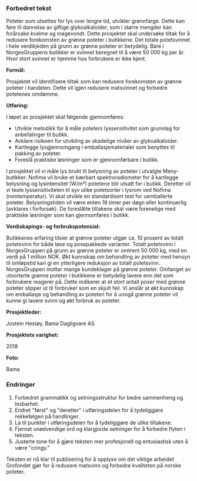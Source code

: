 ### Forbedret tekst

Poteter som utsettes for lys over lengre tid, utvikler grønnfarge. Dette kan føre til dannelse av giftige glykoalkaloider, som i større mengder kan forårsake kvalme og magevondt. Dette prosjektet skal undersøke tiltak for å redusere forekomsten av grønne poteter i butikkene. Det totale potetsvinnet i hele verdikjeden på grunn av grønne poteter er betydelig. Bare i NorgesGruppens butikker er svinnet beregnet til å være 50 000 kg per år. Hvor stort svinnet er hjemme hos forbrukere er ikke kjent.

**Formål:**

Prosjektet vil identifisere tiltak som kan redusere forekomsten av grønne poteter i handelen. Dette vil igjen redusere matsvinnet og forbedre potetenes omdømme.

**Utføring:**

I løpet av prosjektet skal følgende gjennomføres:

- Utvikle metodikk for å måle poteters lyssensitivitet som grunnlag for anbefalinger til butikk.
- Avklare risikoen for utvikling av skadelige nivåer av glykoalkaloider.
- Kartlegge lysgjennomgang i emballasjematerialer som benyttes til pakking av poteter.
- Foreslå praktiske løsninger som er gjennomførbare i butikk.

I prosjektet vil vi måle lys brukt til belysning av poteter i utvalgte Meny-butikker. Nofima vil bruke et bærbart spektroradiometer for å kartlegge belysning og lysintensitet (W/m²) potetene blir utsatt for i butikk. Deretter vil vi teste lyssensitiviteten til syv ulike potetsorter i lysrom ved Nofima (romtemperatur). Vi skal utvikle en standardisert test for uemballerte poteter. Belysningstiden vil være enten 18 timer per døgn eller kontinuerlig (avklares i forforsøk). De foreslåtte tiltakene skal være forenelige med praktiske løsninger som kan gjennomføres i butikk.

**Verdiskapings- og forbrukspotensial:**

Butikkenes erfaring tilsier at grønne poteter utgjør ca. 10 prosent av totalt potetsvinn for både løse og posepakkede varianter. Totalt potetsvinn i NorgesGruppen på grunn av grønne poteter er omtrent 50 000 kg, med en verdi på 1 million NOK. Økt kunnskap om behandling av poteter med hensyn til omløpstid kan gi en ytterligere reduksjon av totalt potetsvinn. NorgesGruppen mottar mange kundeklager på grønne poteter. Omfanget av utsorterte grønne poteter i butikkene er betydelig lavere enn det som forbrukere reagerer på. Dette indikerer at et stort antall poser med grønne poteter slipper ut til forbruker som en skjult feil. Vi anslår at økt kunnskap om emballasje og behandling av poteten for å unngå grønne poteter vil kunne gi lavere svinn og økt forbruk av poteter.

**Prosjektleder:**

Jostein Hestøy, Bama Dagligvare AS

**Prosjektets varighet:**

2018

**Foto:**

Bama

### Endringer

1. Forbedret grammatikk og setningsstruktur for bedre sammenheng og lesbarhet.
2. Endret "først" og "deretter" i utføringsdelen for å tydeliggjøre rekkefølgen på handlinger.
3. La til punkter i utføringsdelen for å tydeliggjøre de ulike tiltakene.
4. Fjernet unødvendige ord og klargjorde setninger for å forbedre flyten i teksten.
5. Justerte tone for å gjøre teksten mer profesjonell og entusiastisk uten å være "cringy."

Teksten er nå klar til publisering for å opplyse om det viktige arbeidet Grofondet gjør for å redusere matsvinn og forbedre kvaliteten på norske poteter.